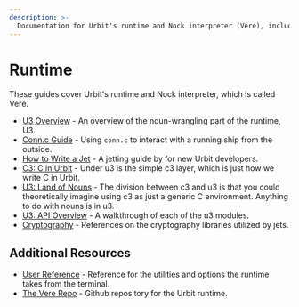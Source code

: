 ```yaml
---
description: >-
  Documentation for Urbit's runtime and Nock interpreter (Vere), including guides for U3, jetting, C programming in Urbit, and cryptography implementation.
---
```


# Runtime

These guides cover Urbit's runtime and Nock interpreter, which is called Vere.

* [U3 Overview](u3.md) - An overview of the noun-wrangling part of the runtime, U3.
* [Conn.c Guide](conn.md) - Using `conn.c` to interact with a running ship from the outside.
* [How to Write a Jet](jetting.md) - A jetting guide by for new Urbit developers.
* [C3: C in Urbit](c.md) - Under u3 is the simple c3 layer, which is just how we write C in Urbit.
* [U3: Land of Nouns](nouns.md) - The division between c3 and u3 is that you could theoretically imagine using c3 as just a generic C environment. Anything to do with nouns is in u3.
* [U3: API Overview](api.md) - A walkthrough of each of the u3 modules.
* [Cryptography](cryptography.md) - References on the cryptography libraries utilized by jets.

## Additional Resources <a href="#additional-resources" id="additional-resources"></a>

* [User Reference](../../user-manual/running/vere.md) - Reference for the utilities and options the runtime takes from the terminal.
* [The Vere Repo](https://github.com/urbit/vere) - Github repository for the Urbit runtime.
